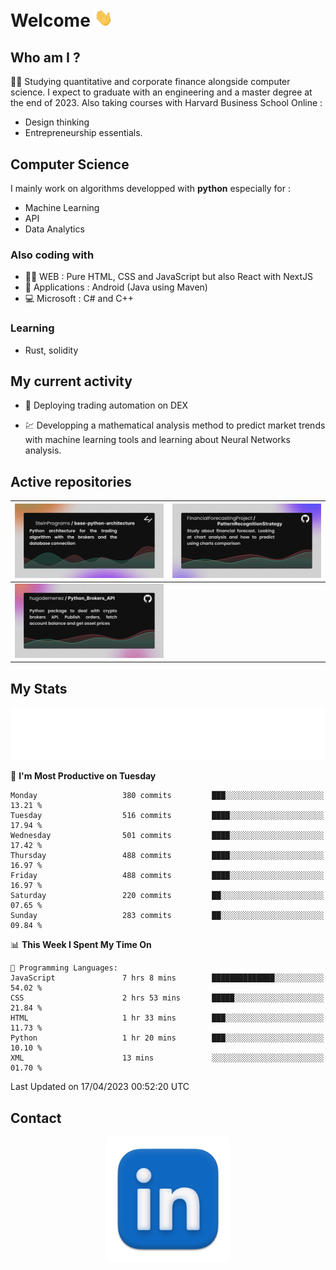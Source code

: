 # Welcome <img src="assets/hello.gif" width="30px"/>

## Who am I ?

:man_student: Studying quantitative and corporate finance alongside computer science.
I expect to graduate with an engineering and a master degree at the end of 2023.
Also taking courses with Harvard Business School Online :

* Design thinking
* Entrepreneurship essentials.

## Computer Science

I mainly work on algorithms developped with **python** especially for :

* Machine Learning
* API
* Data Analytics

### Also coding with

* :man_technologist: WEB : Pure HTML, CSS and JavaScript but also React with NextJS
* :iphone: Applications : Android (Java using Maven)
* :computer: Microsoft : C# and C++

### Learning

* Rust, solidity

## My current activity

* :rocket: Deploying trading automation on DEX

* :chart: Developping a mathematical analysis method to predict market trends with machine learning tools and learning about Neural Networks analysis.

## Active repositories

|[![Python Trading Algorithm](assets/base_python_architecture.png)](https://github.com/SteinPrograms/base-python-architecture)|[![Quantitative Prediction](assets/pattern_recognition_strategy.png)](https://github.com/FinancialForecastingProject/PatternRecognitionStrategy.git)|
| ------------- | ------------- |
|[![Broker SDK](assets/python_brokers_api.png)](https://github.com/hugodemenez/Python_Brokers_API)||

## My Stats

<p align=center>
<img src="metrics.plugin.wakatime.svg" alt="Metrics">
</p>

<!--START_SECTION:waka-->
📅 **I'm Most Productive on Tuesday** 

```text
Monday                   380 commits         ███░░░░░░░░░░░░░░░░░░░░░░   13.21 % 
Tuesday                  516 commits         ████░░░░░░░░░░░░░░░░░░░░░   17.94 % 
Wednesday                501 commits         ████░░░░░░░░░░░░░░░░░░░░░   17.42 % 
Thursday                 488 commits         ████░░░░░░░░░░░░░░░░░░░░░   16.97 % 
Friday                   488 commits         ████░░░░░░░░░░░░░░░░░░░░░   16.97 % 
Saturday                 220 commits         ██░░░░░░░░░░░░░░░░░░░░░░░   07.65 % 
Sunday                   283 commits         ██░░░░░░░░░░░░░░░░░░░░░░░   09.84 % 
```


📊 **This Week I Spent My Time On** 

```text
💬 Programming Languages: 
JavaScript               7 hrs 8 mins        ██████████████░░░░░░░░░░░   54.02 % 
CSS                      2 hrs 53 mins       █████░░░░░░░░░░░░░░░░░░░░   21.84 % 
HTML                     1 hr 33 mins        ███░░░░░░░░░░░░░░░░░░░░░░   11.73 % 
Python                   1 hr 20 mins        ███░░░░░░░░░░░░░░░░░░░░░░   10.10 % 
XML                      13 mins             ░░░░░░░░░░░░░░░░░░░░░░░░░   01.70 % 
```


 Last Updated on 17/04/2023 00:52:20 UTC
<!--END_SECTION:waka-->

## Contact

<p align=center >
<a href="https://www.linkedin.com/in/hugo-demenez/">
<picture>
  <source media="(prefers-color-scheme: dark)" srcset="assets/linkedin_light.png">
  <img height="200px" width="200px" alt="Linkedin link" src="assets/linkedin.png">
</picture>
</a>
</p>
